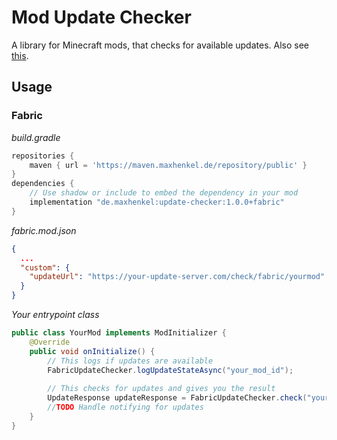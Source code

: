 # Mod Update Checker

A library for Minecraft mods, that checks for available updates.
Also see [this](https://github.com/henkelmax/mod-update-server).

## Usage

### Fabric

*build.gradle*
``` groovy
repositories {
    maven { url = 'https://maven.maxhenkel.de/repository/public' }
}
dependencies {
    // Use shadow or include to embed the dependency in your mod
    implementation "de.maxhenkel:update-checker:1.0.0+fabric"
}
```

*fabric.mod.json*
``` json
{
  ...
  "custom": {
    "updateUrl": "https://your-update-server.com/check/fabric/yourmod"
  }
}
```

*Your entrypoint class*
``` java
public class YourMod implements ModInitializer {
    @Override
    public void onInitialize() {
        // This logs if updates are available
        FabricUpdateChecker.logUpdateStateAsync("your_mod_id");
        
        // This checks for updates and gives you the result
        UpdateResponse updateResponse = FabricUpdateChecker.check("your_mod_id");
        //TODO Handle notifying for updates
    }
}
```

